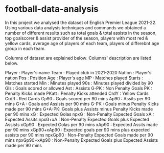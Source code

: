# football-data-analysis

In this project we analysed the dataset of English Premier League 2021-22. Using various data analysis techniques and commands we obtained a number of different results such as total goals & total assists in the season, top goalscorer & assist provider of the season, players with most red & yellow cards, average age of players of each team, players of differebnt age group in each team.


Columns of dataset are explained below:
Columns' description are listed below.

Player : Player's name
Team : Played club in 2021-2020
Nation : Player's nation
Pos : Position
Age : Player's age
MP : Matches played
Starts : Matches started
Min : Minutes played
90s : Minutes played divided by 90
Gls : Goals scored or allowed
Ast : Assists
G-PK : Non Penalty Goals
PK : Penalty Kicks made
PKatt : Penalty Kicks attended
CrdY : Yellow Cards
CrdR : Red Cards
Gp90 : Goals scored per 90 mins
Ap90 : Assits per 90 mins
G+A : Goals and Assists per 90 mins
G-PK : Goals minus Penalty Kicks made per 90 mins
G+A-PK: Goals plus Assists minus Penalty Kicks made per 90 mins
xG : Expected Golas
npxG : Non-Penalty Expected Goals
xA : Expected Assits
npxG+xA : Non-Penalty Expected Goals plus Expected Assists
xGp90 : Expected Golas per 90 mins
xAp90 : Expected Assits made per 90 mins
xGp90+xAp90 : Expected goals per 90 mins plus expected assists per 90 mins
npxGp90 : Non-Penalty Expected Goals made per 90 mins
npxGp90+xAp90 : Non-Penalty Expected Goals plus Expected Assists made per 90 mins
